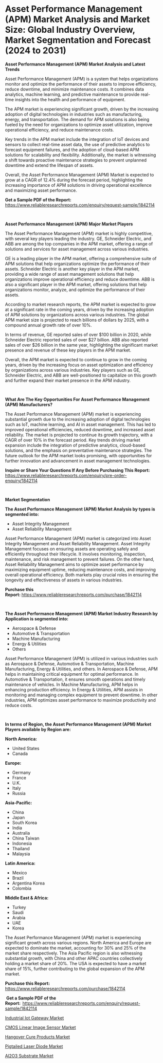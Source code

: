 <p><h1>Asset Performance Management (APM) Market Analysis and Market Size: Global Industry Overview, Market Segmentation and Forecast (2024 to 2031)</h1></p><p><strong>Asset Performance Management (APM) Market Analysis and Latest Trends</strong></p>
<p><p>Asset Performance Management (APM) is a system that helps organizations monitor and optimize the performance of their assets to improve efficiency, reduce downtime, and minimize maintenance costs. It combines data analytics, machine learning, and predictive maintenance to provide real-time insights into the health and performance of equipment.</p><p>The APM market is experiencing significant growth, driven by the increasing adoption of digital technologies in industries such as manufacturing, energy, and transportation. The demand for APM solutions is also being fueled by the need for organizations to optimize asset utilization, improve operational efficiency, and reduce maintenance costs.</p><p>Key trends in the APM market include the integration of IoT devices and sensors to collect real-time asset data, the use of predictive analytics to forecast equipment failures, and the adoption of cloud-based APM solutions for scalability and flexibility. Additionally, the market is witnessing a shift towards proactive maintenance strategies to prevent unplanned downtime and extend the lifespan of assets.</p><p>Overall, the Asset Performance Management (APM) Market is expected to grow at a CAGR of 12.4% during the forecast period, highlighting the increasing importance of APM solutions in driving operational excellence and maximizing asset performance.</p></p>
<p><strong>Get a Sample PDF of the Report:&nbsp;</strong> <a href="https://www.reliableresearchreports.com/enquiry/request-sample/1842114">https://www.reliableresearchreports.com/enquiry/request-sample/1842114</a></p>
<p>&nbsp;</p>
<p><strong>Asset Performance Management (APM) Major Market Players</strong></p>
<p><p>The Asset Performance Management (APM) market is highly competitive, with several key players leading the industry. GE, Schneider Electric, and ABB are among the top companies in the APM market, offering a range of solutions and services for asset management across various industries.</p><p>GE is a leading player in the APM market, offering a comprehensive suite of APM solutions that help organizations optimize the performance of their assets. Schneider Electric is another key player in the APM market, providing a wide range of asset management solutions that help organizations improve operational efficiency and reduce downtime. ABB is also a significant player in the APM market, offering solutions that help organizations monitor, analyze, and optimize the performance of their assets.</p><p>According to market research reports, the APM market is expected to grow at a significant rate in the coming years, driven by the increasing adoption of APM solutions by organizations across various industries. The global APM market size is projected to reach billions of dollars by 2025, with a compound annual growth rate of over 10%.</p><p>In terms of revenue, GE reported sales of over $100 billion in 2020, while Schneider Electric reported sales of over $27 billion. ABB also reported sales of over $26 billion in the same year, highlighting the significant market presence and revenue of these key players in the APM market.</p><p>Overall, the APM market is expected to continue to grow in the coming years, driven by the increasing focus on asset optimization and efficiency by organizations across various industries. Key players such as GE, Schneider Electric, and ABB are well-positioned to capitalize on this growth and further expand their market presence in the APM industry.</p></p>
<p>&nbsp;</p>
<p><strong>What Are The Key Opportunities For Asset Performance Management (APM) Manufacturers?</strong></p>
<p><p>The Asset Performance Management (APM) market is experiencing substantial growth due to the increasing adoption of digital technologies such as IoT, machine learning, and AI in asset management. This has led to improved operational efficiencies, reduced downtime, and increased asset reliability. The market is projected to continue its growth trajectory, with a CAGR of over 10% in the forecast period. Key trends driving market expansion include the integration of predictive analytics, cloud-based solutions, and the emphasis on preventative maintenance strategies. The future outlook for the APM market looks promising, with opportunities for further innovation and advancement in asset management technologies.</p></p>
<p><strong>Inquire or Share Your Questions If Any Before Purchasing This Report:</strong> <a href="https://www.reliableresearchreports.com/enquiry/pre-order-enquiry/1842114">https://www.reliableresearchreports.com/enquiry/pre-order-enquiry/1842114</a></p>
<p>&nbsp;</p>
<p><strong>Market Segmentation</strong></p>
<p><strong>The Asset Performance Management (APM) Market Analysis by types is segmented into:</strong></p>
<p><ul><li>Asset Integrity Management</li><li>Asset Reliability Management</li></ul></p>
<p><p>Asset Performance Management (APM) market is categorized into Asset Integrity Management and Asset Reliability Management. Asset Integrity Management focuses on ensuring assets are operating safely and efficiently throughout their lifecycle. It involves monitoring, inspection, maintenance, and risk management to prevent failures. On the other hand, Asset Reliability Management aims to optimize asset performance by maximizing equipment uptime, reducing maintenance costs, and improving overall operational efficiency. Both markets play crucial roles in ensuring the longevity and effectiveness of assets in various industries.</p></p>
<p><strong>Purchase this Report:&nbsp;</strong><a href="https://www.reliableresearchreports.com/purchase/1842114">https://www.reliableresearchreports.com/purchase/1842114</a></p>
<p>&nbsp;</p>
<p><strong>The Asset Performance Management (APM) Market Industry Research by Application is segmented into:</strong></p>
<p><ul><li>Aerospace & Defense</li><li>Automotive & Transportation</li><li>Machine Manufacturing</li><li>Energy & Utilities</li><li>Others</li></ul></p>
<p><p>Asset Performance Management (APM) is utilized in various industries such as Aerospace & Defense, Automotive & Transportation, Machine Manufacturing, Energy & Utilities, and others. In Aerospace & Defense, APM helps in maintaining critical equipment for optimal performance. In Automotive & Transportation, it ensures smooth operations and timely maintenance of vehicles. In Machine Manufacturing, APM helps in enhancing production efficiency. In Energy & Utilities, APM assists in monitoring and managing complex equipment to prevent downtime. In other industries, APM optimizes asset performance to maximize productivity and reduce costs.</p></p>
<p>&nbsp;</p>
<p><strong>In terms of Region, the Asset Performance Management (APM) Market Players available by Region are:</strong></p>
<p>
    <p> <strong> North America: </strong>
        <ul>
            <li>United States</li>
            <li>Canada</li>
        </ul>
        </p> 
    <p> <strong> Europe: </strong>
        <ul>
            <li>Germany</li>
            <li>France</li>
            <li>U.K.</li>
            <li>Italy</li>
            <li>Russia</li>
        </ul>
        </p> 
    <p> <strong> Asia-Pacific: </strong>
        <ul>
            <li>China</li>
            <li>Japan</li>
            <li>South Korea</li>
            <li>India</li>
            <li>Australia</li>
            <li>China Taiwan</li>
            <li>Indonesia</li>
            <li>Thailand</li>
            <li>Malaysia</li>
        </ul>
        </p> 
    <p> <strong> Latin America: </strong>
        <ul>
            <li>Mexico</li>
            <li>Brazil</li>
            <li>Argentina Korea</li>
            <li>Colombia</li>
        </ul>
        </p> 
    <p> <strong> Middle East & Africa: </strong>
        <ul>
            <li>Turkey</li>
            <li>Saudi</li>
            <li>Arabia</li>
            <li>UAE</li>
            <li>Korea</li>
        </ul>
    </p>
    </p>
<p><p>The Asset Performance Management (APM) market is experiencing significant growth across various regions. North America and Europe are expected to dominate the market, accounting for 30% and 25% of the market share respectively. The Asia Pacific region is also witnessing substantial growth, with China and other APAC countries collectively holding a market share of 20%. The USA is expected to have a market share of 15%, further contributing to the global expansion of the APM market.</p></p>
<p><strong>Purchase this Report: </strong><a href="https://www.reliableresearchreports.com/purchase/1842114">https://www.reliableresearchreports.com/purchase/1842114</a></p>
<p>&nbsp;<strong>Get a Sample PDF of the Report:&nbsp;&nbsp;</strong><a href="https://www.reliableresearchreports.com/enquiry/request-sample/1842114">https://www.reliableresearchreports.com/enquiry/request-sample/1842114</a></p>
<p><strong></strong></p>
<p><p><a href="https://medium.com/@nasiradams2018/industrial-iot-gateway-market-insights-into-market-cagr-market-trends-and-growth-strategies-333793222523">Industrial Iot Gateway Market</a></p><p><a href="https://medium.com/@nasiradams2018/cmos-linear-image-sensor-market-report-reveals-the-latest-trends-and-growth-opportunities-of-this-e4a05a1dc61e">CMOS Linear Image Sensor Market</a></p><p><a href="https://medium.com/@nathanpatel65/hangover-cure-products-market-size-cagr-trends-2024-2030-21779b063e20">Hangover Cure Products Market</a></p><p><a href="https://medium.com/@lucyskiles/pigtailed-laser-diode-market-furnishes-information-on-market-share-market-trends-and-market-a5cb89043ac4">Pigtailed Laser Diode Market</a></p><p><a href="https://medium.com/@lucyskiles/al2o3-substrate-market-size-cagr-trends-2024-2030-67e0ff8afbc6">Al2O3 Substrate Market</a></p></p>